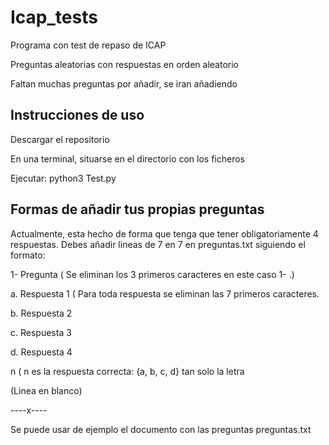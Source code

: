 # Icap_tests
Programa con test de repaso de ICAP

Preguntas aleatorias con respuestas en orden aleatorio

Faltan muchas preguntas por añadir, se iran añadiendo

## Instrucciones de uso
Descargar el repositorio

En una terminal, situarse en el directorio con los ficheros

Ejecutar: python3 Test.py

## Formas de añadir tus propias preguntas
Actualmente, esta hecho de forma que tenga que tener obligatoriamente 4 respuestas.
Debes añadir lineas de 7 en 7 en preguntas.txt siguiendo el formato:

1- Pregunta               ( Se eliminan los 3 primeros caracteres en este caso 1- .)

a. Respuesta 1        ( Para toda respuesta se eliminan las 7 primeros caracteres.

b. Respuesta 2        

c. Respuesta 3

d. Respuesta 4

n                         ( n es la respuesta correcta: {a, b, c, d} tan solo la letra

(Linea en blanco)

----x----

Se puede usar de ejemplo el documento con las preguntas preguntas.txt



